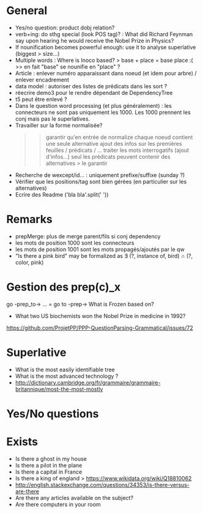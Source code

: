 General
=======

* Yes/no question: product dobj relation?
* verb+ing: do sthg special (look POS tag)? : What did Richard Feynman say upon hearing he would receive the Nobel Prize in Physics?
* If nounification becomes powerful enough: use it to analyse superlative (biggest > size...)
* Multiple words : Where is Inoco based? > base + place = base place :( >> en fait "base" se nounifie en "place" ?
* Article : enlever numéro apparaissant dans noeud (et idem pour arbre) / enlever encadrement
* data model : autoriser des listes de prédicats dans les sort ?
* réecrire demo3 pour le rendre dépendant de DependencyTree
* t5 peut être enlevé ?
* Dans le question word processing (et plus généralement) : les connecteurs ne sont pas uniquement les 1000. Les 1000 prennent les conj mais pas le superlatives.
* Travailler sur la forme normalisée? 
    >> garantir qu'en entrée de normalize chaque noeud contient une seule alternative
    >> ajout des infos sur les premières feuilles / prédicats / ...
    >> traiter les mots interrogatifs (ajout d'infos...)
    >> seul les prédicats peuvent contenir des alternatives > le garantir
* Recherche de wexcept/id... : uniquement prefixe/suffixe (sunday ?)
* Vérifier que les positions/tag sont bien gérées (en particulier sur les alternatives)
* Ecrire des Readme ('bla bla'.split(' '))

Remarks
=======

* prepMerge: plus de merge parent/fils si conj dependency
* les mots de position 1000 sont les connecteurs
* les mots de position 1001 sont les mots propagés/ajoutés par le qw
* "Is there a pink bird" may be formalized as ∃ (?, instance of, bird) ∩ (?, color, pink)

Gestion des prep(c)_x
=====================

go -prep_to-> ... = go to -prep->
What is Frozen based on?

* What two US biochemists won the Nobel Prize in medicine in 1992?

https://github.com/ProjetPP/PPP-QuestionParsing-Grammatical/issues/72

Superlative
===========

* What is the most easily identifiable tree
* What is the most advanced technology ?
* http://dictionary.cambridge.org/fr/grammaire/grammaire-britannique/most-the-most-mostly

Yes/No questions
================

Exists
======

* Is there a ghost in my house
* Is there a pilot in the plane
* Is there a capital in France
* Is there a king of england > https://www.wikidata.org/wiki/Q18810062
* http://english.stackexchange.com/questions/34353/is-there-versus-are-there
* Are there any articles available on the subject?
* Are there computers in your room

